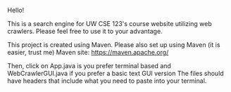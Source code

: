 Hello!

This is a search engine for UW CSE 123's course website utilizing web crawlers. 
Please feel free to use it to your advantage. 

This project is created using Maven. Please also set up using Maven (it is easier, trust me)
Maven site: https://maven.apache.org/

Then, click on App.java is you prefer terminal based and WebCrawlerGUI.java if you prefer a basic text GUI version
The files should have headers that include what you need to paste into your terminal. 
